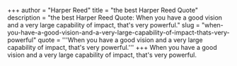 +++
author = "Harper Reed"
title = "the best Harper Reed Quote"
description = "the best Harper Reed Quote: When you have a good vision and a very large capability of impact, that's very powerful."
slug = "when-you-have-a-good-vision-and-a-very-large-capability-of-impact-thats-very-powerful"
quote = '''When you have a good vision and a very large capability of impact, that's very powerful.'''
+++
When you have a good vision and a very large capability of impact, that's very powerful.
